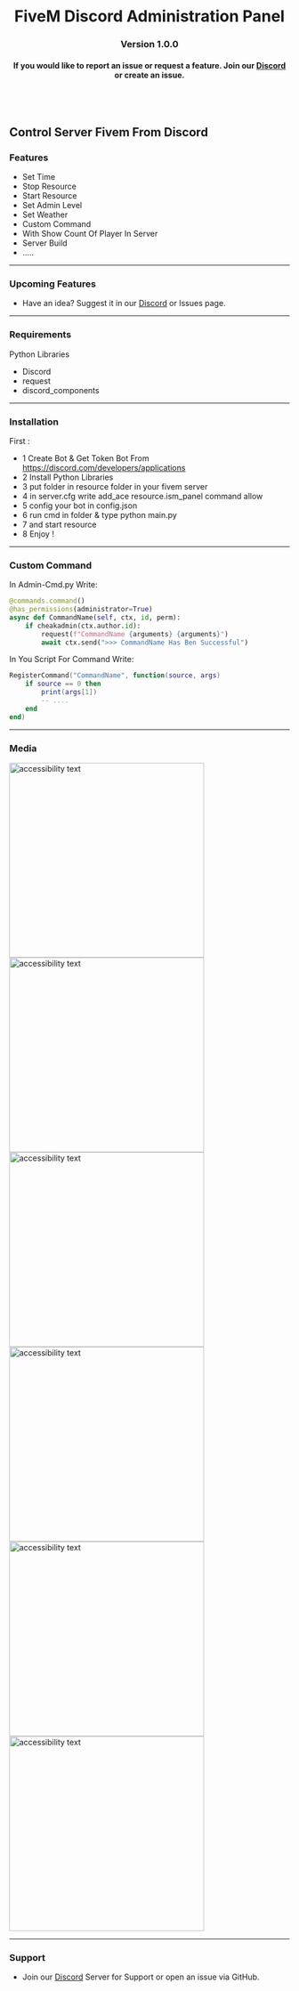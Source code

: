 <p align="center">
  <h1 align="center">
      FiveM Discord Administration Panel
  </h1>
  <h3 align="center">
     Version 1.0.0
  </h3>
  <h4 align="center">
      If you would like to report an issue or request a feature. Join our <a href="https://discord.com/invite/DAwe3J75bD">Discord</a> or create an issue.
  </h4>
</p>

<br/>
<br/>


Control Server Fivem From Discord
-----------------------------------------------------------


### Features
* Set Time
* Stop Resource
* Start Resource
* Set Admin Level
* Set Weather
* Custom Command
* With Show Count Of Player In Server
* Server Build
* .....


-----------------------------------------------------------

### Upcoming Features
* Have an idea? Suggest it in our [Discord](https://discord.com/invite/DAwe3J75bD) or Issues page.


-----------------------------------------------------------

### Requirements
Python Libraries
* Discord
* request
* discord_components

 ----------------------------------------------------------
 
 ### Installation

 First :
 * 1 Create Bot & Get Token Bot From https://discord.com/developers/applications
 * 2 Install Python Libraries
 * 3 put folder in resource folder in your fivem server
 * 4 in server.cfg write add_ace resource.ism_panel command allow  
 * 5 config your bot in config.json
 * 6 run cmd in folder & type python main.py
 * 7 and start resource
 * 8 Enjoy !
 ---------------------------------------------------------
### Custom Command 
In Admin-Cmd.py Write:

```py
@commands.command()
@has_permissions(administrator=True)
async def CommandName(self, ctx, id, perm):
	if cheakadmin(ctx.author.id):
		request(f"CommandName {arguments} {arguments}")
		await ctx.send(">>> CommandName Has Ben Successful")
```      
In You Script For Command Write:
```lua
RegisterCommand("CommandName", function(source, args)
    if source == 0 then
        print(args[1])
        -- ....
    end   
end)

```




 ---------------------------------------------------------
 
 ### Media
 
<p align="left">
  <img src="https://s4.uupload.ir/files/screenshot_2021-11-13_111352_cnoh.png" width="350" alt="accessibility text">
  <img src="https://s4.uupload.ir/files/screenshot_2021-11-13_110131_ylot.png" width="350" alt="accessibility text">
  <img src="https://s4.uupload.ir/files/screenshot_2021-11-13_105911_20pg.png" width="350" alt="accessibility text">
  <img src="https://s4.uupload.ir/files/screenshot_2021-11-13_110020_k7fp.png" width="350" alt="accessibility text">
  <img src="https://s4.uupload.ir/files/screenshot_2021-11-13_110052_wt2s.png" width="350" alt="accessibility text">
  <img src="https://s4.uupload.ir/files/screenshot_2021-11-13_110107_dok.png" width="350" alt="accessibility text">

</p>
 
-----------------------------------------------------------  


### Support
* Join our [Discord](https://discord.com/invite/DAwe3J75bD) Server for Support or open an issue via GitHub.
